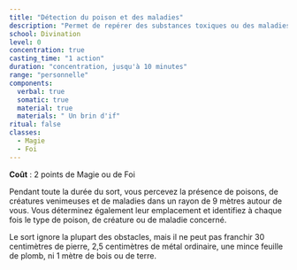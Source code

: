 ```yaml
---
title: "Détection du poison et des maladies"
description: "Permet de repérer des substances toxiques ou des maladies"
school: Divination
level: 0
concentration: true
casting_time: "1 action"
duration: "concentration, jusqu'à 10 minutes"
range: "personnelle"
components:
  verbal: true
  somatic: true
  material: true
  materials: " Un brin d'if"
ritual: false
classes:
  - Magie
  - Foi
---
```

**Coût** : 2 points de Magie ou de Foi  

Pendant toute la durée du sort, vous percevez la présence de poisons, de créatures venimeuses et de maladies dans un rayon de 9 mètres autour de vous. Vous déterminez également leur emplacement et identifiez à chaque fois le type de poison, de créature ou de maladie concerné.  

Le sort ignore la plupart des obstacles, mais il ne peut pas franchir 30 centimètres de pierre, 2,5 centimètres de métal ordinaire, une mince feuille de plomb, ni 1 mètre de bois ou de terre.  
